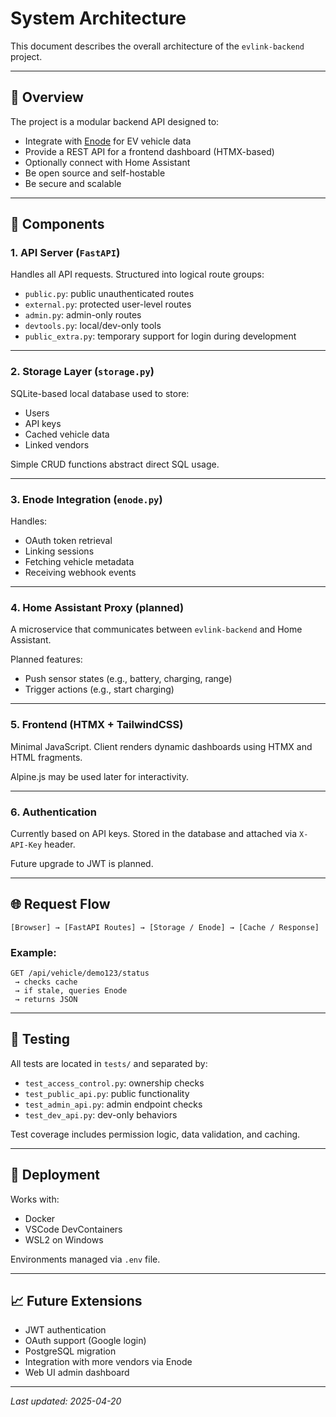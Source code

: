 # System Architecture

This document describes the overall architecture of the `evlink-backend` project.

---

## 🧱 Overview

The project is a modular backend API designed to:

- Integrate with [Enode](https://www.enode.com/) for EV vehicle data
- Provide a REST API for a frontend dashboard (HTMX-based)
- Optionally connect with Home Assistant
- Be open source and self-hostable
- Be secure and scalable

---

## 🔁 Components

### 1. **API Server (`FastAPI`)**

Handles all API requests. Structured into logical route groups:
- `public.py`: public unauthenticated routes
- `external.py`: protected user-level routes
- `admin.py`: admin-only routes
- `devtools.py`: local/dev-only tools
- `public_extra.py`: temporary support for login during development

---

### 2. **Storage Layer (`storage.py`)**

SQLite-based local database used to store:
- Users
- API keys
- Cached vehicle data
- Linked vendors

Simple CRUD functions abstract direct SQL usage.

---

### 3. **Enode Integration (`enode.py`)**

Handles:
- OAuth token retrieval
- Linking sessions
- Fetching vehicle metadata
- Receiving webhook events

---

### 4. **Home Assistant Proxy (planned)**

A microservice that communicates between `evlink-backend` and Home Assistant.

Planned features:
- Push sensor states (e.g., battery, charging, range)
- Trigger actions (e.g., start charging)

---

### 5. **Frontend (HTMX + TailwindCSS)**

Minimal JavaScript. Client renders dynamic dashboards using HTMX and HTML fragments.

Alpine.js may be used later for interactivity.

---

### 6. **Authentication**

Currently based on API keys. Stored in the database and attached via `X-API-Key` header.

Future upgrade to JWT is planned.

---

## 🌐 Request Flow

```plaintext
[Browser] → [FastAPI Routes] → [Storage / Enode] → [Cache / Response]
```

### Example:
```plaintext
GET /api/vehicle/demo123/status
 → checks cache
 → if stale, queries Enode
 → returns JSON
```

---

## 🧪 Testing

All tests are located in `tests/` and separated by:

- `test_access_control.py`: ownership checks
- `test_public_api.py`: public functionality
- `test_admin_api.py`: admin endpoint checks
- `test_dev_api.py`: dev-only behaviors

Test coverage includes permission logic, data validation, and caching.

---

## 🧩 Deployment

Works with:
- Docker
- VSCode DevContainers
- WSL2 on Windows

Environments managed via `.env` file.

---

## 📈 Future Extensions

- JWT authentication
- OAuth support (Google login)
- PostgreSQL migration
- Integration with more vendors via Enode
- Web UI admin dashboard

---

_Last updated: 2025-04-20_
